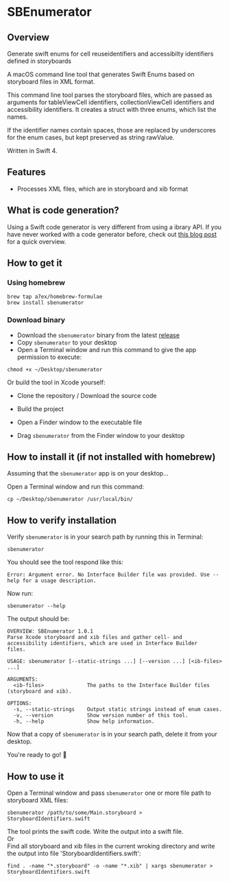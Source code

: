 # SBEnumerator

## Overview

Generate swift enums for cell reuseidentifiers and accessibilty identifiers defined in storyboards

A macOS command line tool that generates Swift Enums based on storyboard files in XML format.

This command line tool parses the storyboard files, which are passed as arguments for tableViewCell identifiers, collectionViewCell identifiers and accessibility identifiers. It creates a struct with three enums, which list the names.

If the identifier names contain spaces, those are replaced by underscores for the enum cases, but kept preserved as string rawValue.

Written in Swift 4.

## Features

- Processes XML files, which are in storyboard and xib format

## What is code generation?

Using a Swift code generator is very different from using a ibrary API. If you have never worked with a code generator before, check out [this blog post](https://ijoshsmith.com/2016/11/03/swift-json-library-vs-code-generation/) for a quick overview.

## How to get it
### Using homebrew
```
brew tap a7ex/homebrew-formulae
brew install sbenumerator
```
### Download binary

- Download the `sbenumerator` binary from the latest [release](https://github.com/a7ex/SBEnumerator/releases/latest)
- Copy `sbenumerator` to your desktop
- Open a Terminal window and run this command to give the app permission to execute:

```
chmod +x ~/Desktop/sbenumerator
```

Or build the tool in Xcode yourself:

- Clone the repository / Download the source code
- Build the project
- Open a Finder window to the executable file

- Drag `sbenumerator` from the Finder window to your desktop

## How to install it (if not installed with homebrew)

Assuming that the `sbenumerator` app is on your desktop…

Open a Terminal window and run this command:
```
cp ~/Desktop/sbenumerator /usr/local/bin/
```

## How to verify installation

Verify `sbenumerator` is in your search path by running this in Terminal:
```
sbenumerator
```
You should see the tool respond like this:
```
Error: Argument error. No Interface Builder file was provided. Use --help for a usage description.
```
Now run:
```
sbenumerator --help
```
The output should be:
```
OVERVIEW: SBEnumerator 1.0.1
Parse Xcode storyboard and xib files and gather cell- and accessibility identifiers, which are used in Interface Builder
files.

USAGE: sbenumerator [--static-strings ...] [--version ...] [<ib-files> ...]

ARGUMENTS:
  <ib-files>              The paths to the Interface Builder files (storyboard and xib).

OPTIONS:
  -s, --static-strings    Output static strings instead of enum cases.
  -v, --version           Show version number of this tool.
  -h, --help              Show help information.
```
Now that a copy of `sbenumerator` is in your search path, delete it from your desktop.

You're ready to go! 🎉

## How to use it

Open a Terminal window and pass `sbenumerator` one or more file path to storyboard XML files:
```
sbenumerator /path/to/some/Main.storyboard > StoryboardIdentifiers.swift
```
The tool prints the swift code. Write the output into a swift file.  
Or  
Find all storyboard and xib files in the current wroking directory and write the output into file 'StoryboardIdentifiers.swift':
```
find . -name "*.storyboard" -o -name "*.xib" | xargs sbenumerator > StoryboardIdentifiers.swift
```
